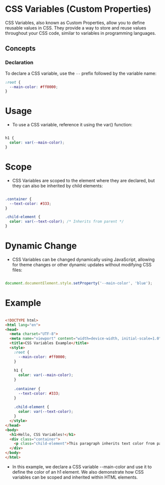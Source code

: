 # CSS Variables (Custom Properties)

CSS Variables, also known as Custom Properties, allow you to define reusable values in CSS. They provide a way to store and reuse values throughout your CSS code, similar to variables in programming languages.

## Concepts

### Declaration

To declare a CSS variable, use the `--` prefix followed by the variable name:

```css
:root {
  --main-color: #ff0000;
}
```
# Usage
- To use a CSS variable, reference it using the var() function:

```css

h1 {
  color: var(--main-color);
}
```
# Scope
- CSS Variables are scoped to the element where they are declared, but they can also be inherited by child elements:

```css

.container {
  --text-color: #333;
}

.child-element {
  color: var(--text-color); /* Inherits from parent */
}
```
# Dynamic Change
- CSS Variables can be changed dynamically using JavaScript, allowing for theme changes or other dynamic updates without modifying CSS files:

``` javascript

document.documentElement.style.setProperty('--main-color', 'blue');
```
# Example
```html

<!DOCTYPE html>
<html lang="en">
<head>
  <meta charset="UTF-8">
  <meta name="viewport" content="width=device-width, initial-scale=1.0">
  <title>CSS Variables Example</title>
  <style>
    :root {
      --main-color: #ff0000;
    }
    
    h1 {
      color: var(--main-color);
    }
    
    .container {
      --text-color: #333;
    }
    
    .child-element {
      color: var(--text-color);
    }
  </style>
</head>
<body>
  <h1>Hello, CSS Variables!</h1>
  <div class="container">
    <p class="child-element">This paragraph inherits text color from parent.</p>
  </div>
</body>
</html>
```
- In this example, we declare a CSS variable --main-color and use it to define the color of an h1 element. We also demonstrate how CSS variables can be scoped and inherited within HTML elements.